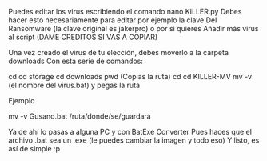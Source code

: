 Puedes editar los virus escribiendo el comando
nano KILLER.py
Debes hacer esto necesariamente para editar por ejemplo la clave
Del Ransomware (la clave original es jakerpro) o por si quieres
Añadir más virus al script (DAME CREDITOS SI VAS A COPIAR)


Una vez creado el virus de tu elección, debes moverlo a la carpeta downloads
Con esta serie de comandos:

cd 
cd storage
cd downloads
pwd
(Copias la ruta)
cd
cd KILLER-MV
mv -v (el nombre del virus.bat) y pegas la ruta

Ejemplo

mv -v Gusano.bat /ruta/donde/se/guardará

Ya de ahí lo pasas a alguna PC y con BatExe Converter
Pues haces que el archivo .bat sea un .exe (le puedes cambiar la imagen y todo eso)
Y listo, es así de simple :p
